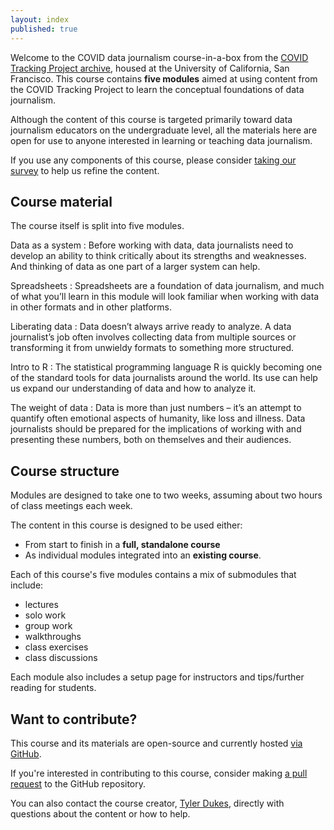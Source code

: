 ```yaml
---
layout: index
published: true
---
```


Welcome to the COVID data journalism course-in-a-box from the [COVID Tracking Project archive](https://oac.cdlib.org/findaid/ark:/13030/c8cc17ft/), housed at the University of California, San Francisco. This course contains **five modules** aimed at using content from the COVID Tracking Project to learn the conceptual foundations of data journalism.

Although the content of this course is targeted primarily toward data journalism educators on the undergraduate level, all the materials here are open for use to anyone interested in learning or teaching data journalism.

If you use any components of this course, please consider [taking our survey](https://ucsf.co1.qualtrics.com/jfe/form/SV_2mWh1W6AWqApLo2) to help us refine the content.

## Course material

The course itself is split into five modules.

Data as a system
: Before working with data, data journalists need to develop an ability to think critically about its strengths and weaknesses. And thinking of data as one part of a larger system can help.

Spreadsheets
: Spreadsheets are a foundation of data journalism, and much of what you’ll learn in this module will look familiar when working with data in other formats and in other platforms.

Liberating data
: Data doesn’t always arrive ready to analyze. A data journalist’s job often involves collecting data from multiple sources or transforming it from unwieldy formats to something more structured.

Intro to R
: The statistical programming language R is quickly becoming one of the standard tools for data journalists around the world. Its use can help us expand our understanding of data and how to analyze it.

The weight of data
: Data is more than just numbers – it’s an attempt to quantify often emotional aspects of humanity, like loss and illness. Data journalists should be prepared for the implications of working with and presenting these numbers, both on themselves and their audiences.

## Course structure

Modules are designed to take one to two weeks, assuming about two hours of class meetings each week.

The content in this course is designed to be used either:
* From start to finish in a **full, standalone course** 
* As individual modules integrated into an **existing course**.

Each of this course's five modules contains a mix of submodules that include:
* lectures
* solo work
* group work
* walkthroughs
* class exercises
* class discussions

Each module also includes a setup page for instructors and tips/further reading for students.

## Want to contribute?

This course and its materials are open-source and currently hosted [via GitHub](https://github.com/ctp-archive/data-journalism).

If you're interested in contributing to this course, consider making [a pull request](https://github.com/ctp-archive/data-journalism/pulls) to the GitHub repository.

You can also contact the course creator, [Tyler Dukes](mailto::tyler.dukes@gmail.com), directly with questions about the content or how to help.
